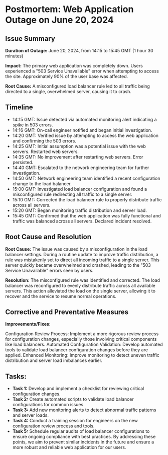 # Postmortem: Web Application Outage on June 20, 2024
## Issue Summary

**Duration of Outage:** June 20, 2024, from 14:15 to 15:45 GMT (1 hour 30 minutes)

**Impact:** The primary web application was completely down. Users experienced a "503 Service Unavailable" error when attempting to access the site. Approximately 90% of the user base was affected.

**Root Cause:** A misconfigured load balancer rule led to all traffic being directed to a single, overwhelmed server, causing it to crash.

## Timeline
* 14:15 GMT: Issue detected via automated monitoring alert indicating a spike in 503 errors.
* 14:16 GMT: On-call engineer notified and began initial investigation.
* 14:20 GMT: Verified issue by attempting to access the web application and confirming the 503 errors.
* 14:25 GMT: Initial assumption was a potential issue with the web servers. Restarted web servers.
* 14:35 GMT: No improvement after restarting web servers. Error persisted.
* 14:40 GMT: Escalated to the network engineering team for further investigation.
* 14:50 GMT: Network engineering team identified a recent configuration change to the load balancer.
* 15:00 GMT: Investigated load balancer configuration and found a misconfigured rule redirecting all traffic to a single server.
* 15:10 GMT: Corrected the load balancer rule to properly distribute traffic across all servers.
* 15:20 GMT: Began monitoring traffic distribution and server load.
* 15:45 GMT: Confirmed that the web application was fully functional and traffic was balanced across all servers. Declared incident resolved.

## Root Cause and Resolution
**Root Cause:** The issue was caused by a misconfiguration in the load balancer settings. During a routine update to improve traffic distribution, a rule was mistakenly set to direct all incoming traffic to a single server. This server quickly became overwhelmed and crashed, leading to the "503 Service Unavailable" errors seen by users.

**Resolution:** The misconfigured rule was identified and corrected. The load balancer was reconfigured to evenly distribute traffic across all available servers. This action alleviated the load on the single server, allowing it to recover and the service to resume normal operations.

## Corrective and Preventative Measures
**Improvements/Fixes:**

Configuration Review Process: Implement a more rigorous review process for configuration changes, especially those involving critical components like load balancers.
Automated Configuration Validation: Develop automated tools to validate load balancer configuration changes before they are applied.
Enhanced Monitoring: Improve monitoring to detect uneven traffic distribution and server load imbalances earlier.

## Tasks:

* **Task 1:** Develop and implement a checklist for reviewing critical configuration changes.
* **Task 2:** Create automated scripts to validate load balancer configurations for common issues.
* **Task 3:** Add new monitoring alerts to detect abnormal traffic patterns and server loads.
* **Task 4:** Conduct a training session for engineers on the new configuration review process and tools.
* **Task 5:** Schedule regular audits of load balancer configurations to ensure ongoing compliance with best practices.
By addressing these points, we aim to prevent similar incidents in the future and ensure a more robust and reliable web application for our users.